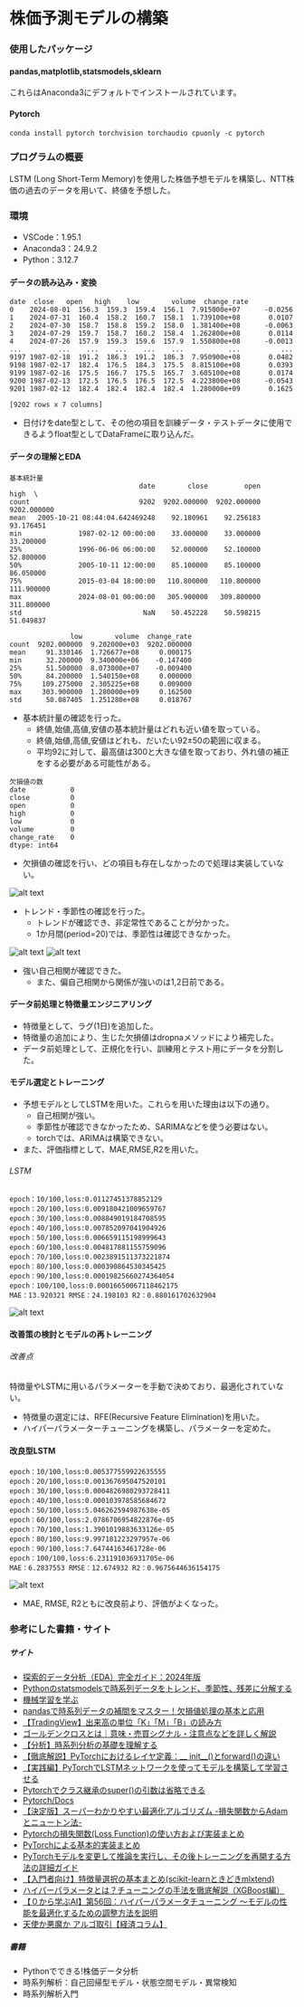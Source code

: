 # 株価予測モデルの構築
### 使用したパッケージ
#### pandas,matplotlib,statsmodels,sklearn
これらはAnaconda3にデフォルトでインストールされています。
#### Pytorch
```
conda install pytorch torchvision torchaudio cpuonly -c pytorch
```

### プログラムの概要
LSTM (Long Short-Term Memory)を使用した株価予想モデルを構築し、NTT株価の過去のデータを用いて、終値を予想した。

### 環境
- VSCode：1.95.1
- Anaconda3：24.9.2
- Python：3.12.7

#### データの読み込み・変換
```
date  close   open   high    low        volume  change_rate
0    2024-08-01  156.3  159.3  159.4  156.1  7.915000e+07      -0.0256
1    2024-07-31  160.4  158.2  160.7  158.1  1.739100e+08       0.0107
2    2024-07-30  158.7  158.8  159.2  158.0  1.381400e+08      -0.0063
3    2024-07-29  159.7  158.7  160.2  158.4  1.262800e+08       0.0114
4    2024-07-26  157.9  159.3  159.6  157.9  1.550800e+08      -0.0013
...         ...    ...    ...    ...    ...           ...          ...
9197 1987-02-18  191.2  186.3  191.2  186.3  7.950900e+08       0.0482
9198 1987-02-17  182.4  176.5  184.3  175.5  8.815100e+08       0.0393
9199 1987-02-16  175.5  166.7  175.5  165.7  3.605100e+08       0.0174
9200 1987-02-13  172.5  176.5  176.5  172.5  4.223800e+08      -0.0543
9201 1987-02-12  182.4  182.4  182.4  182.4  1.280000e+09       0.1625

[9202 rows x 7 columns]
```
- 日付けをdate型として、その他の項目を訓練データ・テストデータに使用できるようfloat型としてDataFrameに取り込んだ。

#### データの理解とEDA
```
基本統計量
                                date        close         open         high  \
count                           9202  9202.000000  9202.000000  9202.000000   
mean   2005-10-21 08:44:04.642469248    92.180961    92.256183    93.176451   
min              1987-02-12 00:00:00    33.000000    33.000000    33.200000   
25%              1996-06-06 06:00:00    52.000000    52.100000    52.800000   
50%              2005-10-11 12:00:00    85.100000    85.100000    86.050000   
75%              2015-03-04 18:00:00   110.800000   110.800000   111.900000   
max              2024-08-01 00:00:00   305.900000   309.800000   311.800000   
std                              NaN    50.452228    50.598215    51.049837   

               low        volume  change_rate  
count  9202.000000  9.202000e+03  9202.000000  
mean     91.330146  1.726677e+08     0.000175  
min      32.200000  9.340000e+06    -0.147400  
25%      51.500000  8.073000e+07    -0.009400  
50%      84.200000  1.540150e+08     0.000000  
75%     109.275000  2.305225e+08     0.009000  
max     303.900000  1.280000e+09     0.162500  
std      50.087405  1.251280e+08     0.018767  
```
- 基本統計量の確認を行った。
    - 終値,始値,高値,安値の基本統計量はどれも近い値を取っている。
    - 終値,始値,高値,安値はどれも、だいたい92±50の範囲に収まる。
    - 平均92に対して、最高値は300と大きな値を取っており、外れ値の補正をする必要がある可能性がある。

```
欠損値の数
date           0
close          0
open           0
high           0
low            0
volume         0
change_rate    0
dtype: int64
```
- 欠損値の確認を行い、どの項目も存在しなかったので処理は実装していない。
  
![alt text](image-1.png)
- トレンド・季節性の確認を行った。
  - トレンドが確認でき、非定常性であることが分かった。
  - 1か月間(period=20)では、季節性は確認できなかった。

![alt text](image-3.png)
![alt text](image-2.png)
- 強い自己相関が確認できた。
  - また、偏自己相関から関係が強いのは1,2日前である。

#### データ前処理と特徴量エンジニアリング
- 特徴量として、ラグ(1日)を追加した。
- 特徴量の追加により、生じた欠損値はdropnaメソッドにより補完した。
- データ前処理として、正規化を行い、訓練用とテスト用にデータを分割した。

#### モデル選定とトレーニング
- 予想モデルとしてLSTMを用いた。これらを用いた理由は以下の通り。
  - 自己相関が強い。
  - 季節性が確認できなかったため、SARIMAなどを使う必要はない。
  - torchでは、ARIMAは構築できない。
- また、評価指標として、MAE,RMSE,R2を用いた。

###### LSTM
```
epoch：10/100,loss:0.01127451378852129
epoch：20/100,loss:0.009180421009659767
epoch：30/100,loss:0.008849019184708595
epoch：40/100,loss:0.007852097041904926
epoch：50/100,loss:0.006659115198999643
epoch：60/100,loss:0.004817881155759096
epoch：70/100,loss:0.0023891511373221874
epoch：80/100,loss:0.000390864530345425
epoch：90/100,loss:0.00019825660274364054
epoch：100/100,loss:0.00016650067118462175
MAE：13.920321 RMSE：24.198103 R2：0.880161702632904
```
![alt text](image-9.png)

#### 改善策の検討とモデルの再トレーニング
###### 改善点
特徴量やLSTMに用いるパラメーターを手動で決めており、最適化されていない。
- 特徴量の選定には、RFE(Recursive Feature Elimination)を用いた。
- ハイパーパラメーターチューニングを構築し、パラメーターを定めた。

#### 改良型LSTM
```
epoch：10/100,loss:0.005377559922635555
epoch：20/100,loss:0.001367695047520101
epoch：30/100,loss:0.0004826980293728411
epoch：40/100,loss:0.000103978585684672
epoch：50/100,loss:5.046262594987638e-05
epoch：60/100,loss:2.0786706954822876e-05
epoch：70/100,loss:1.3901019883633126e-05
epoch：80/100,loss:9.997181223297957e-06
epoch：90/100,loss:7.64744163461728e-06
epoch：100/100,loss:6.231191036931705e-06
MAE：6.2837553 RMSE：12.674932 R2：0.9675644636154175
```
![alt text](image-11.png)
- MAE, RMSE, R2ともに改良前より、評価がよくなった。

### 参考にした書籍・サイト
##### サイト
- [探索的データ分析（EDA）完全ガイド：2024年版](https://qiita.com/futakuchi0117/items/0e4f2380d432a442b22d)
- [Pythonのstatsmodelsで時系列データをトレンド、季節性、残差に分解する](https://qiita.com/shinji_komine/items/9dbada69b9128f645660)
- [機械学習を学ぶ](https://programming-cafe.com/category/programming/python-programming/study-machine-learning/)
- [pandasで時系列データの補間をマスター！欠損値処理の基本と応用](https://machine-learning-skill-up.com/knowledge/pandas%E3%81%A7%E6%99%82%E7%B3%BB%E5%88%97%E3%83%87%E3%83%BC%E3%82%BF%E8%A3%9C%E5%AE%8C)
- [【TradingView】出来高の単位「K」「M」「B」の読み方](https://marketview.jp/tradingview-volume-unit#google_vignette)
- [ゴールデンクロスとは｜意味・売買シグナル・注意点などを詳しく解説](https://www.oanda.jp/lab-education/technical_analysis/moving_average/golden_cross_dead_cross/)
- [【分析】時系列分析の基礎を理解する](https://qiita.com/Takahiro_zzz/items/c48a925847cba9955439)
- [【徹底解説】PyTorchにおけるレイヤ定義：__ init__()とforward()の違い](https://python-jp.dev/articles/300127417)
- [【実践編】PyTorchでLSTMネットワークを使ってモデルを構築して学習させる](https://python-jp.dev/articles/260750715)
- [Pytorchでクラス継承のsuper()の引数は省略できる](https://tzmi.hatenablog.com/entry/2019/12/31/002627)
- [Pytorch/Docs](https://pytorch.org/docs/stable/index.html)
- [【決定版】スーパーわかりやすい最適化アルゴリズム -損失関数からAdamとニュートン法-](https://qiita.com/omiita/items/1735c1d048fe5f611f80)
- [Pytorchの損失関数(Loss Function)の使い方および実装まとめ](https://qiita.com/lucasta1/items/3e0e4306940fc35e0af1)
- [PyTorchによる基本的実装まとめ](https://qiita.com/shun310/items/3fbac0a6cf87a0d70b78)
- [PyTorchモデルを変更して推論を実行し、その後トレーニングを再開する方法の詳細ガイド](https://python-jp.dev/articles/357721356)
- [【入門者向け】特徴量選択の基本まとめ(scikit-learnときどきmlxtend)](https://qiita.com/FukuharaYohei/items/db88a8f4c4310afb5a0d)
- [ハイパーパラメータとは？チューニングの手法を徹底解説（XGBoost編）](https://www.codexa.net/hyperparameter-tuning-python/)
- [【０から学ぶAI】第56回：ハイパーパラメータチューニング 〜モデルの性能を最適化するための調整方法を説明](https://service.ai-prompt.jp/article/ai365-056/)
- [天使か悪魔か アルゴ取引【経済コラム】](https://www3.nhk.or.jp/news/html/20241004/k10014599731000.html)

##### 書籍
- Pythonでできる!株価データ分析
- 時系列解析：自己回帰型モデル・状態空間モデル・異常検知
- 時系列解析入門